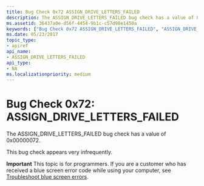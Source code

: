 ```yaml
---
title: Bug Check 0x72 ASSIGN_DRIVE_LETTERS_FAILED
description: The ASSIGN_DRIVE_LETTERS_FAILED bug check has a value of 0x00000072.This bug check appears very infrequently.
ms.assetid: 36437a0e-d56f-4454-9b1c-c57d98e1450a
keywords: ["Bug Check 0x72 ASSIGN_DRIVE_LETTERS_FAILED", "ASSIGN_DRIVE_LETTERS_FAILED"]
ms.date: 05/23/2017
topic_type:
- apiref
api_name:
- ASSIGN_DRIVE_LETTERS_FAILED
api_type:
- NA
ms.localizationpriority: medium
---
```


# Bug Check 0x72: ASSIGN\_DRIVE\_LETTERS\_FAILED


The ASSIGN\_DRIVE\_LETTERS\_FAILED bug check has a value of 0x00000072.

This bug check appears very infrequently.

**Important** This topic is for programmers. If you are a customer who has received a blue screen error code while using your computer, see [Troubleshoot blue screen errors](https://windows.microsoft.com/windows-10/troubleshoot-blue-screen-errors).

 

 




